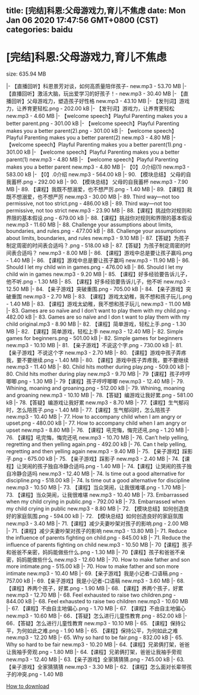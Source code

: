 
title: [完结]科恩:父母游戏力,育儿不焦虑
date: Mon Jan 06 2020 17:47:56 GMT+0800 (CST)    
categories: baidu
---

# [完结]科恩:父母游戏力,育儿不焦虑
size: 635.94 MB
 
 
|- 【直播回听】科恩景芳对谈，如何高质量陪伴孩子- new.mp3 - 53.70 MB
|- 【直播回听】激活大脑，玩出爱学习的好孩子！- new.mp3 - 30.40 MB
|- 【直播回听】父母游戏力，塑造孩子好性格 new.mp3 - 43.10 MB
|- 【发刊词】游戏力，让养育更轻松.png - 202.00 kB
|- 【发刊词】游戏力，让养育更轻松 new.mp3 - 4.60 MB
|- 【welcome speech】Playful Parenting makes you a better parent.png - 301.00 kB
|- 【welcome speech】Playful Parenting makes you a better parent(2).png - 301.00 kB
|- 【welcome speech】Playful Parenting makes you a better parent(2) new.mp3 - 4.80 MB
|- 【welcome speech】Playful Parenting makes you a better parent(1).png - 301.00 kB
|- 【welcome speech】Playful Parenting makes you a better parent(1) new.mp3 - 4.80 MB
|- 【welcome speech】Playful Parenting makes you a better parent new.mp3 - 4.80 MB
|- 【0】.0介绍(1) new.mp3 - 583.00 kB
|- 【0】.0介绍 new.mp3 - 564.00 kB
|- 90. 【模块总结】 父母的自我蓄杯.png - 292.00 kB
|- 90. 【模块总结】 父母的自我蓄杯 new.mp3 - 7.90 MB
|- 89. 【课程】我既不想溺爱，也不想严厉.png - 1.40 MB
|- 89. 【课程】我既不想溺爱，也不想严厉 new.mp3 - 30.00 MB
|- 89. Third way—not too permissive, not too strict.png - 486.00 kB
|- 89. Third way—not too permissive, not too strict new.mp3 - 23.90 MB
|- 88.【课程】挑战你对规则和界限的基本假设.png - 679.00 kB
|- 88.【课程】挑战你对规则和界限的基本假设 new.mp3 - 11.60 MB
|- 88. Challenge your assumptions about limits, boundaries, and rules.png - 477.00 kB
|- 88. Challenge your assumptions about limits, boundaries, and rules new.mp3 - 9.10 MB
|- 87.【答疑】为孩子制定周密的时间表合适吗？.png - 518.00 kB
|- 87.【答疑】为孩子制定周密的时间表合适吗？ new.mp3 - 8.00 MB
|- 86. 【课程】游戏中总是要让孩子赢吗.png - 1.40 MB
|- 86. 【课程】游戏中总是要让孩子赢吗 new.mp3 - 11.90 MB
|- 86. Should I let my child win in games.png - 476.00 kB
|- 86. Should I let my child win in games new.mp3 - 9.20 MB
|- 85. 【课程】好多经验要告诉儿子，他不听.png - 1.30 MB
|- 85. 【课程】好多经验要告诉儿子，他不听 new.mp3 - 12.50 MB
|- 84. 【亲子游戏】突破重围.png - 705.00 kB
|- 84. 【亲子游戏】突破重围 new.mp3 - 2.70 MB
|- 83. 【课程】游戏太幼稚，我不想和孩子玩儿.png - 1.40 MB
|- 83. 【课程】游戏太幼稚，我不想和孩子玩儿 new.mp3 - 11.00 MB
|- 83. Games are so naïve and I don’t want to play them with my child.png - 482.00 kB
|- 83. Games are so naïve and I don t want to play them with my child original.mp3 - 8.90 MB
|- 82. 【课程】简单游戏，轻松上手.png - 1.30 MB
|- 82. 【课程】简单游戏，轻松上手 new.mp3 - 12.40 MB
|- 82. Simple games for beginners.png - 501.00 kB
|- 82. Simple games for beginners new.mp3 - 10.10 MB
|- 81. 【亲子游戏】不说这个字.png - 730.00 kB
|- 81. 【亲子游戏】不说这个字 new.mp3 - 2.70 MB
|- 80. 【课程】游戏中孩子弄疼我，要不要继续.png - 1.40 MB
|- 80. 【课程】游戏中孩子弄疼我，要不要继续 new.mp3 - 11.40 MB
|- 80. Child hits mother during play.png - 509.00 kB
|- 80. Child hits mother during play new.mp3 - 9.70 MB
|- 79【课程】孩子哼哼唧唧.png - 1.30 MB
|- 79【课程】孩子哼哼唧唧 new.mp3 - 12.40 MB
|- 79. Whining, moaning and groaning.png - 512.00 kB
|- 79. Whining, moaning and groaning new.mp3 - 10.10 MB
|- 78.【答疑】编游戏让我好累.png - 581.00 kB
|- 78.【答疑】编游戏让我好累 new.mp3 - 8.70 MB
|- 77.【课程】生气郁闷时，怎么陪孩子.png - 1.40 MB
|- 77.【课程】生气郁闷时，怎么陪孩子 new.mp3 - 10.40 MB
|- 77. How to accompany child when I am angry or upset.png - 480.00 kB
|- 77. How to accompany child when I am angry or upset new.mp3 - 8.80 MB
|- 76. 【课程】吼完悔，悔完还吼.png - 1.20 MB
|- 76. 【课程】吼完悔，悔完还吼 new.mp3 - 10.70 MB
|- 76. Can’t help yelling, regretting and then yelling again.png - 492.00 kB
|- 76. Can t help yelling, regretting and then yelling again new.mp3 - 9.40 MB
|- 75. 【亲子游戏】踩影子.png - 675.00 kB
|- 75. 【亲子游戏】踩影子 new.mp3 - 2.40 MB
|- 74.【课程】让哭闹的孩子独自冷静合适吗.png - 1.40 MB
|- 74.【课程】让哭闹的孩子独自冷静合适吗 new.mp3 - 12.40 MB
|- 74. Is time out a good alternative for discipline.png - 518.00 kB
|- 74. Is time out a good alternative for discipline new.mp3 - 10.50 MB
|- 73. 【课程】当众哭闹，让我很难堪.png - 1.70 MB
|- 73. 【课程】当众哭闹，让我很难堪 new.mp3 - 10.40 MB
|- 73. Embarrassed when my child crying in public.png - 792.00 kB
|- 73. Embarrassed when my child crying in public new.mp3 - 8.80 MB
|- 72. 【模块总结】如何创造良好的家庭氛围.png - 594.00 kB
|- 72. 【模块总结】如何创造良好的家庭氛围 new.mp3 - 3.40 MB
|- 71.【课程】减少夫妻吵架对孩子的影响.png - 2.00 MB
|- 71.【课程】减少夫妻吵架对孩子的影响 new.mp3 - 13.80 MB
|- 71. Reduce the influence of parents fighting on child.png - 845.00 kB
|- 71. Reduce the influence of parents fighting on child new.mp3 - 10.50 MB
|- 70【课程】孩子和爸爸不亲密，妈妈能做些什么.png - 1.30 MB
|- 70【课程】孩子和爸爸不亲密，妈妈能做些什么 new.mp3 - 12.60 MB
|- 70. How to make father and son more intimate.png - 515.00 kB
|- 70. How to make father and son more intimate new.mp3 - 10.40 MB
|- 69.【亲子游戏】我是小记者-口语稿.png - 757.00 kB
|- 69.【亲子游戏】我是小记者-口语稿 new.mp3 - 3.60 MB
|- 68. 【课程】养两个孩子，好累.png - 1.90 MB
|- 68. 【课程】养两个孩子，好累 new.mp3 - 12.70 MB
|- 68. Feel exhausted to raise two children.png - 844.00 kB
|- 68. Feel exhausted to raise two children new.mp3 - 10.60 MB
|- 67. 【课程】不由自主地偏心.png - 1.70 MB
|- 67. 【课程】不由自主地偏心 new.mp3 - 10.60 MB
|- 66．【答疑】怎么进行儿童性教育.png - 852.00 kB
|- 66．【答疑】怎么进行儿童性教育 new.mp3 - 10.10 MB
|- 65. 【课程】保持公平，为何如此之难.png - 1.90 MB
|- 65. 【课程】保持公平，为何如此之难 new.mp3 - 12.20 MB
|- 65. Why so hard to be fair.png - 832.00 kB
|- 65. Why so hard to be fair new.mp3 - 10.20 MB
|- 64.【课程】兄弟俩打架，爸爸让我袖手旁观.png - 1.80 MB
|- 64.【课程】兄弟俩打架，爸爸让我袖手旁观 new.mp3 - 12.40 MB
|- 63.【亲子游戏】全家猜猜猜.png - 745.00 kB
|- 63.【亲子游戏】全家猜猜猜 new.mp3 - 3.30 MB
|- 62. 【课程】怎么面对长辈带孩子的冲突.png - 1.40 MB

[How to download](https://bpcam.bemobtrk.com/go/2ceec3aa-1ca2-46d6-b9ff-aaa5c184517c?jno=659)